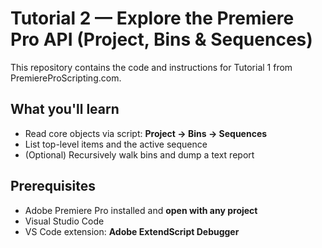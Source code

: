 # Tutorial 2 — Explore the Premiere Pro API (Project, Bins & Sequences)
This repository contains the code and instructions for Tutorial 1 from PremiereProScripting.com.

## What you'll learn
- Read core objects via script: **Project → Bins → Sequences**
- List top-level items and the active sequence
- (Optional) Recursively walk bins and dump a text report

## Prerequisites
- Adobe Premiere Pro installed and **open with any project**
- Visual Studio Code
- VS Code extension: **Adobe ExtendScript Debugger**

